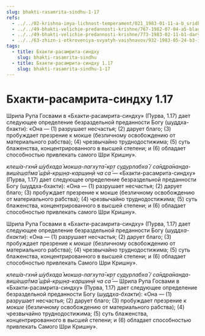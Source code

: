```yaml
---
slug: bhakti-rasamrita-sindhu-1-17
refs:
  - ../../02-krishna-imya-lichnost-temperament/021_1983-01-11-a-b_sridharmj_bog_jeto_lichnost___dary_predannosti_krishne.md
  - ../../49-bhakti-velichie-predannosti-krishne/767-1982-07-04-a5-blagodarya-bhakti-bezgranichnoe-stanovitsya-podchinennym-ogranichennomu.md
  - ../../49-bhakti-velichie-predannosti-krishne/773-1983-02-11-b1-dary-bhakti-molitva-vozvyshennyh-predannyh-primery-iz-pisanij.md
  - ../../63-zhizn-i-otkroveniya-svyatyh-vaishnavov/932-1983-05-24-b3-istoriya-dzhayadeva-gosvami.md
tags:
  - title: Бхакти-расамрита-синдху
    slug: bhakti-rasamrita-sindhu
  - title: Бхакти-расамрита-синдху 1.17
    slug: bhakti-rasamrita-sindhu-1-17
---
```


# Бхакти-расамрита-синдху 1.17

Шрила Рупа Госвами в «Бхакти-расамрита-синдху» (Пурва, 1.17) дает следующее определение безраздельной преданности Богу (шуддха-бхакти): «Она — (1) разрушает несчастья; (2) дарует благо; (3) пробуждает презрение к мокше (безличному освобождению от материального рабства); (4) чрезвычайно труднодостижима; (5) суть блаженства, концентрированного в высшей степени; и (6) обладает способностью привлекать самого Шри Кришну».

*клеш́а-гхнӣ ш́убхада̄ мокш̣а-лагхута̄-кр̣т судурлабха̄ / са̄ндра̄нанда-виш́еш̣а̄тма̄ ш́рӣ-кр̣ш̣н̣а-карш̣ин̣ӣ ча са̄* — «Бхакти-расамрита-синдху» (Пурва, 1.17) дает следующее определение безраздельной преданности Богу (шуддха-бхакти): «Она — (1) разрушает несчастья; (2) дарует благо; (3) пробуждает презрение к мокше (безличному освобождению от материального рабства); (4) чрезвычайно труднодостижима; (5) суть блаженства, концентрированного в высшей степени; и (6) обладает способностью привлекать самого Шри Кришну».


Шрила Рупа Госвами в «Бхакти-расамрита-синдху» (Пурва, 1.17) дает следующее определение безраздельной преданности Богу (*шуддха-бхакти*): «Она — (1) разрушает несчастья; (2) дарует благо; (3) пробуждает презрение к *мокше* (безличному освобождению от материального рабства); (4) чрезвычайно труднодостижима; (5) суть блаженства, концентрированного в высшей степени; и (6) обладает способностью привлекать Самого Шри Кришну».

*клеш́а-гхнӣ ш́убхада̄ мокш̣а-лагхута̄-кр̣т судурлабха̄ / са̄ндра̄нанда-виш́еш̣а̄тма̄ ш́рӣ-кр̣ш̣н̣а-карш̣ин̣ӣ ча са̄* — Шрила Рупа Госвами в «Бхакти-расамрита-синдху» (Пурва, 1.17) дает следующее определение безраздельной преданности Богу (*шуддха-бхакти*): «Она — (1) разрушает несчастья; (2) дарует благо; (3) пробуждает презрение к *мокше* (безличному освобождению от материального рабства); (4) чрезвычайно труднодостижима; (5) суть блаженства, концентрированного в высшей степени; и (6) обладает способностью привлекать Самого Шри Кришну».


